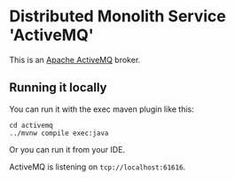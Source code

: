 # Distributed Monolith Service 'ActiveMQ'

This is an [Apache ActiveMQ](https://activemq.apache.org/) broker.

## Running it locally

You can run it with the exec maven plugin like this:

```
cd activemq
../mvnw compile exec:java
```

Or you can run it from your IDE.

ActiveMQ is listening on `tcp://localhost:61616`.
